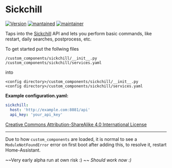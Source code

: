 # Sickchill
  
[![Version](https://img.shields.io/badge/version-0.1.0-green.svg?style=for-the-badge)](#) [![mantained](https://img.shields.io/maintenance/yes/2019.svg?style=for-the-badge)](#) [![maintainer](https://img.shields.io/badge/maintainer-swetoast-blue.svg?style=for-the-badge)](#)  

Taps into the [Sickchill](https://sickchill.github.io/) API and lets you perform basic commands, like restart, daily searches, postprocess, etc.

To get started put the follwing files
```
/custom_components/sickchill/__init__.py
/custom_components/sickchill/services.yaml
```
into
```
<config directory>/custom_components/sickchill/__init__.py
<config directory>/custom_components/sickchill/services.yaml
```

**Example configuration.yaml:**

```yaml
sickchill:
  host: 'http://example.com:8081/api'
  api_key: 'your_api_key'
```
 
[Creative Commons Attribution-ShareAlike 4.0 International License](https://creativecommons.org/licenses/by-sa/4.0/)  
***
Due to how `custom_components` are loaded, it is normal to see a `ModuleNotFoundError` error on first boot after adding this, to resolve it, restart Home-Assistant.

~~Very early alpha run at own risk :) ~~ _Should work now :)_

